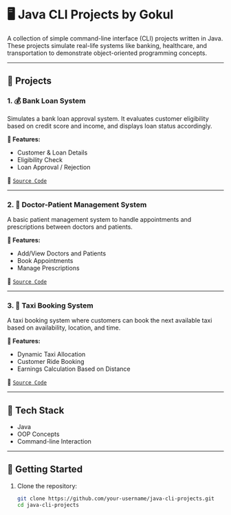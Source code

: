 # 🖥️ Java CLI Projects by Gokul

A collection of simple command-line interface (CLI) projects written in Java. These projects simulate real-life systems like banking, healthcare, and transportation to demonstrate object-oriented programming concepts.

---

## 📁 Projects

### 1. 💰 Bank Loan System
Simulates a bank loan approval system. It evaluates customer eligibility based on credit score and income, and displays loan status accordingly.

**📄 Features:**
- Customer & Loan Details
- Eligibility Check
- Loan Approval / Rejection

🔗 [`Source Code`](./bank-loan-system/BankLoan.java)

---

### 2. 🏥 Doctor-Patient Management System
A basic patient management system to handle appointments and prescriptions between doctors and patients.

**📄 Features:**
- Add/View Doctors and Patients
- Book Appointments
- Manage Prescriptions

🔗 [`Source Code`](./doctor-patient-system/DoctorPatient.java)

---

### 3. 🚕 Taxi Booking System
A taxi booking system where customers can book the next available taxi based on availability, location, and time.

**📄 Features:**
- Dynamic Taxi Allocation
- Customer Ride Booking
- Earnings Calculation Based on Distance

🔗 [`Source Code`](./taxi-booking-system/taxi_booking.java)

---

## 📌 Tech Stack
- Java
- OOP Concepts
- Command-line Interaction

---

## 🚀 Getting Started

1. Clone the repository:
   ```bash
   git clone https://github.com/your-username/java-cli-projects.git
   cd java-cli-projects
